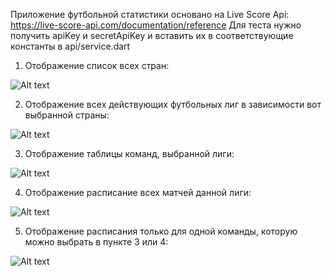 Приложение футбольной статистики основано на Live Score Api: 
https://live-score-api.com/documentation/reference
Для теста нужно получить apiKey и secretApiKey и вставить их в соответствующие константы в api/service.dart

1. Отображение список всех стран:

![Alt text](https://github.com/Sdoerty/Ballskin-football-stats-application/blob/main/lib/ScreenshotsBallskin/1.png)

2. Отображение всех действующих футбольных лиг в зависимости вот выбранной страны:

![Alt text](https://github.com/Sdoerty/Ballskin-football-stats-application/blob/main/lib/ScreenshotsBallskin/2.png)

3. Отображение таблицы команд, выбранной лиги:

![Alt text](https://github.com/Sdoerty/Ballskin-football-stats-application/blob/main/lib/ScreenshotsBallskin/3.png)

4. Отображение расписание всех матчей данной лиги:

![Alt text](https://github.com/Sdoerty/Ballskin-football-stats-application/blob/main/lib/ScreenshotsBallskin/4.png)

5. Отображение расписания только для одной команды, которую можно выбрать в пункте 3 или 4:

![Alt text](https://github.com/Sdoerty/Ballskin-football-stats-application/blob/main/lib/ScreenshotsBallskin/5.png)
